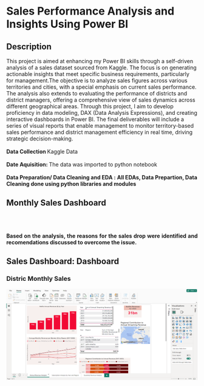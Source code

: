 <h1>Sales Performance Analysis and Insights Using Power BI</h1>

<h2>Description</h2>
This project is aimed at enhancing my Power BI skills through a self-driven analysis of a sales dataset sourced from Kaggle. The focus is on generating actionable insights that meet specific business requirements, particularly for management.The objective is to analyze sales figures across various territories and cities, with a special emphasis on current sales performance. The analysis also extends to evaluating the performance of districts and district managers, offering a comprehensive view of sales dynamics across different geographical areas.
Through this project, I aim to develop proficiency in data modeling, DAX (Data Analysis Expressions), and creating interactive dashboards in Power BI. The final deliverables will include a series of visual reports that enable management to monitor territory-based sales performance and district management efficiency in real time, driving strategic decision-making.
<br/>
<br/>
<b> Data Collection </b>
 Kaggle Data
<br/>
<br/>
<b> Date Aquisition: </b> The data was imported to python notebook 
<br/>
<br/>
<b>Data Preparation/ Data Cleaning and EDA :</b>
<b> All EDAs, Data Prepartion, Data Cleaning done using python libraries and modules

<h2>Monthly Sales Dashboard</h2>

<br/>
<br/>
<p align="justify">
Based on the analysis, the reasons for the sales drop were identified and recomendations discussed to overcome the issue.
<br/>
 <h2>Sales Dashboard: Dashboard</h2>
 <h3>Distric Monthly Sales</h3>
 <p align="center">

<img src="https://github.com/ManoshaSumathiratna/SalesPerformanceDashboard/blob/main/Images/Netflix%20report%201.png"/>
<br/>
<br>
<br/>

